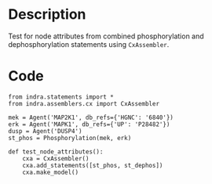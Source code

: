 # Description
Test for node attributes from combined phosphorylation and dephosphorylation statements using `CxAssembler`.

# Code
```
from indra.statements import *
from indra.assemblers.cx import CxAssembler

mek = Agent('MAP2K1', db_refs={'HGNC': '6840'})
erk = Agent('MAPK1', db_refs={'UP': 'P28482'})
dusp = Agent('DUSP4')
st_phos = Phosphorylation(mek, erk)

def test_node_attributes():
    cxa = CxAssembler()
    cxa.add_statements([st_phos, st_dephos])
    cxa.make_model()

```
